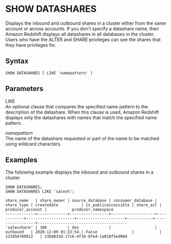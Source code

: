 # SHOW DATASHARES<a name="r_SHOW_DATASHARES"></a>

Displays the inbound and outbound shares in a cluster either from the same account or across accounts\. If you don't specify a datashare name, then Amazon Redshift displays all datashares in all databases in the cluster\. Users who have the ALTER and SHARE privileges can see the shares that they have privileges for\. 

## Syntax<a name="r_SHOW_DATASHARES-synopsis"></a>

```
SHOW DATASHARES [ LIKE 'namepattern' ] 
```

## Parameters<a name="r_SHOW_DATASHARES-parameters"></a>

LIKE  
An optional clause that compares the specified name pattern to the description of the datashare\. When this clause is used, Amazon Redshift displays only the datashares with names that match the specified name pattern\.

*namepattern*  
The name of the datashare requested or part of the name to be matched using wildcard characters\.

## Examples<a name="r_SHOW_DATASHARES-examples"></a>

The following example displays the inbound and outbound shares in a cluster\. 

```
SHOW DATASHARES;
SHOW DATASHARES LIKE 'sales%';

share_name   | share_owner | source_database | consumer_database | share_type | createdate          | is_publicaccessible | share_acl | producer_account |           producer_namespace
-------------+-------------+-----------------+-------------------+------------+---------------------+---------------------+-----------+------------------+---------------------------------------
'salesshare' | 100         | dev             |                   | outbound   | 2020-12-09 01:22:54.| False               |           |   123456789012   | 13b8833d-17c6-4f16-8fe4-1a018f5ed00d
```